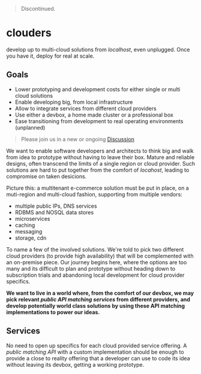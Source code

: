 > Discontinued.

# clouders
develop up to multi-cloud solutions from *localhost*, even unplugged. Once you have it, deploy for real at scale.

## Goals

* Lower prototyping and development costs for either single or multi cloud solutions
* Enable developing big, from local infrastructure
* Allow to integrate services from different cloud providers
* Use either a devbox, a home made cluster or a professional box
* Ease transitioning from development to real operating environments (unplanned)

> Please join us in a new or ongoing [Discussion](https://github.com/luisgizirian/clouders/discussions)

We want to enable software developers and architects to think big and walk from idea to prototype without having to leave their box. Mature and reliable designs, often transcend the limits of a single region or cloud provider. Such solutions are hard to put together from the comfort of *locahost*, leading to compromise on taken desicions.

Picture this: a multitenant e-commerce solution must be put in place, on a muti-region and multi-cloud fashion, supporting from multiple vendors:

* multiple public IPs, DNS services
* RDBMS and NOSQL data stores
* microservices
* caching
* messaging
* storage, cdn

To name a few of the involved solutions. We're told to pick two different cloud providers (to provide high availability) that will be complemented with an on-premise piece. Our journey begins here, where the options are too many and its difficult to plan and prototype without heading down to subscription trials and abandoning local development for cloud provider specifics.

**We want to live in a world where, from the comfort of our devbox, we may pick relevant *public API matching services* from different providers, and develop potentially world class solutions by using these API matching implementations to power our ideas.**

## Services
No need to open up specifics for each cloud provided service offering. A *public matching API* with a custom implementation should be enough to provide a close to reality offering that a developer can use to code its idea without leaving its devbox, getting a working prototype.
